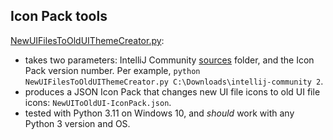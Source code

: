 ## Icon Pack tools

[NewUIFilesToOldUIThemeCreator.py](NewUIFilesToOldUIThemeCreator.py):  
- takes two parameters: IntelliJ Community [sources](https://github.com/JetBrains/intellij-community) folder, and the Icon Pack version number. Per example, `python NewUIFilesToOldUIThemeCreator.py C:\Downloads\intellij-community 2`.
- produces a JSON Icon Pack that changes new UI file icons to old UI file icons: `NewUIToOldUI-IconPack.json`.
- tested with Python 3.11 on Windows 10, and *should* work with any Python 3 version and OS.
